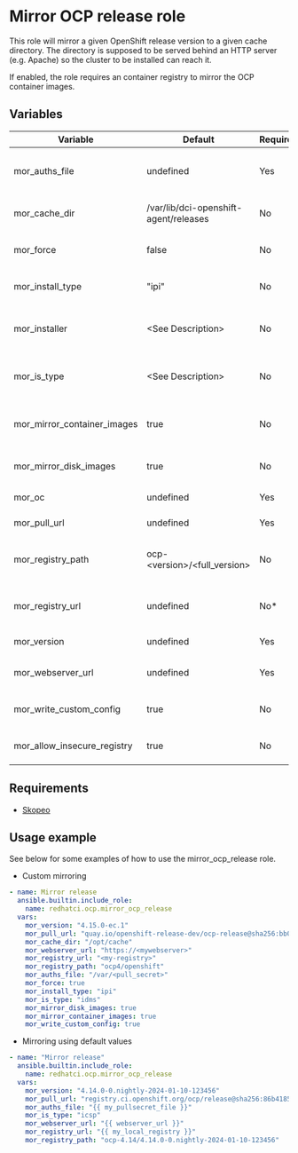 # Mirror OCP release role

This role will mirror a given OpenShift release version to a given cache directory.  The directory is supposed to be served behind an HTTP server (e.g. Apache) so the cluster to be installed can reach it.

If enabled, the role requires an container registry to mirror the OCP container images.

## Variables

| Variable                     | Default                               | Required | Description                                                                                    |
| ---------------------------- | ------------------------------------- | -------- | ---------------------------------------------------------------------------------------------- |
| mor_auths_file               | undefined                             | Yes      | Path to the authentication file used for container registries e.g. $HOME/.docker/config.json   |
| mor_cache_dir                | /var/lib/dci-openshift-agent/releases | No       | Base directory that will hold the OCP version binaries and OS images                           |
| mor_force                    | false                                 | No       | If passed as true, the role will re-download all the OCP release resources                     |
| mor_install_type             | "ipi"                                 | No       | Mirrors image required for the install type (ipi, acm, assisted, sno, upi, vsphere)            |
| mor_installer                | \<See Description\>                   | No       | Depending on the OCP 4.16+:openshift-install, 4.16-:openshift-baremetal-install                |
| mor_is_type                  | \<See Description\>                   | No       | Image Source file type. Default: `icsp` for 4.13 and below, `idms` for 4.14 and above          |
| mor_mirror_container_images  | true                                  | No       | Mirror all container images from upstream container registries to the provided registry        |
| mor_mirror_disk_images       | true                                  | No       | Download all disk images depending on which install type                                       |
| mor_oc                       | undefined                             | Yes      | Path to the oc binary (stable is recommended).                                                 |
| mor_pull_url                 | undefined                             | Yes      | The ocp release image URL for the release                                                      |
| mor_registry_path            | ocp-\<version>/\<full_version\>       | No       | Repository to mirror release images. For example: ocp-4.10/4.10.0-0.nightly-2023-02-16-193851  |
| mor_registry_url             | undefined                             | No*      | Required when `mor_mirror_container_images` is True. Registry to mirror the release images to  |
| mor_version                  | undefined                             | Yes      | An OpenShift version number e.g. 4.10.45                                                       |
| mor_webserver_url            | undefined                             | Yes      | URL of the web server where the installation artifact are stored                               |
| mor_write_custom_config      | true                                  | No       | Writes the OCP configuration files and sets the custom URL facts                               |
| mor_allow_insecure_registry  | true                                  | No       | Allow interacting with registries that are using an unknown CA certificate                     |


## Requirements

- [Skopeo](https://github.com/containers/skopeo/blob/main/install.md)

## Usage example

See below for some examples of how to use the mirror_ocp_release role.

* Custom mirroring
```yaml
- name: Mirror release
  ansible.builtin.include_role:
    name: redhatci.ocp.mirror_ocp_release
  vars:
    mor_version: "4.15.0-ec.1"
    mor_pull_url: "quay.io/openshift-release-dev/ocp-release@sha256:bb0d79219a876d87e994149c835033f8dcbf3433505a44a9e7e871b1b816b760"
    mor_cache_dir: "/opt/cache"
    mor_webserver_url: "https://<mywebserver>"
    mor_registry_url: "<my-registry>"
    mor_registry_path: "ocp4/openshift"
    mor_auths_file: "/var/<pull_secret>"
    mor_force: true
    mor_install_type: "ipi"
    mor_is_type: "idms"
    mor_mirror_disk_images: true
    mor_mirror_container_images: true
    mor_write_custom_config: true
```

* Mirroring using default values
```yaml
- name: "Mirror release"
  ansible.builtin.include_role:
    name: redhatci.ocp.mirror_ocp_release
  vars:
    mor_version: "4.14.0-0.nightly-2024-01-10-123456"
    mor_pull_url: "registry.ci.openshift.org/ocp/release@sha256:86b4185571e403a9bfcf82c4b363c4aaa41751976e60c1c10d1961e4b67ed9ab"
    mor_auths_file: "{{ my_pullsecret_file }}"
    mor_is_type: "icsp"
    mor_webserver_url: "{{ webserver_url }}"
    mor_registry_url: "{{ my_local_registry }}"
    mor_registry_path: "ocp-4.14/4.14.0-0.nightly-2024-01-10-123456"
```
